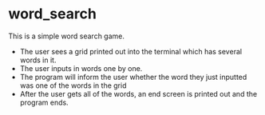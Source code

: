 # word_search

This is a simple word search game. 
- The user sees a grid printed out into the terminal which has several words in it.
- The user inputs in words one by one.
- The program will inform the user whether the word they just inputted was one of the words in the grid
- After the user gets all of the words, an end screen is printed out and the program ends.

